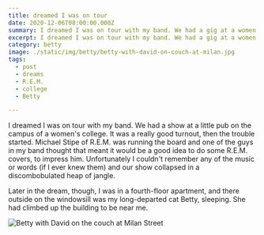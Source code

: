 ```yaml
---
title: dreamed I was on tour
date: 2020-12-06T08:00:00.000Z
summary: I dreamed I was on tour with my band. We had a gig at a women's college. Also Betty.
excerpt: I dreamed I was on tour with my band. We had a gig at a women's college. Also Betty.
category: betty
image: ./static/img/betty/betty-with-david-on-couch-at-milan.jpg 
tags:
  - post 
  - dreams
  - R.E.M.
  - college
  - Betty

---
```


I dreamed I was on tour with my band. We had a show at a little pub on the campus of a women's college. It was a really good turnout, then the trouble started. Michael Stipe of R.E.M. was running the board and one of the guys in my band thought that meant it would be a good idea to do some R.E.M. covers, to impress him. Unfortunately I couldn't remember any of the music or words (if I ever knew them) and our show collapsed in a discombobulated heap of jangle.

Later in the dream, though, I was in a fourth-floor apartment, and there outside on the windowsill was my long-departed cat Betty, sleeping. She had climbed up the building to be near me.

![Betty with David on the couch at Milan Street](/static/img/betty/betty-with-david-on-couch-at-milan.jpg "Betty with David on the couch at Milan Street")